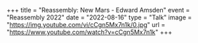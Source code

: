 +++
title = "Reassembly: New Mars - Edward Amsden"
event = "Reassembly 2022"
date = "2022-08-16"
type = "Talk"
image = "https://img.youtube.com/vi/cCgn5Mx7n1k/0.jpg"
url = "https://www.youtube.com/watch?v=cCgn5Mx7n1k"
+++